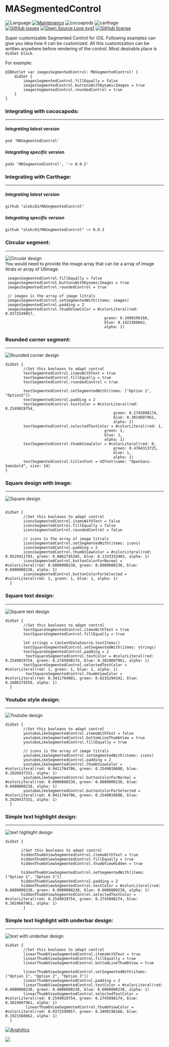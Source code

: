 # MASegmentedControl
![Language](https://img.shields.io/badge/Language-Swift%205-orange.svg)
[![Maintenance](https://img.shields.io/badge/Maintained%3F-yes-green.svg)](https://github.com/alokc83/WeatherInfo/graphs/commit-activity)
![cocoapods](https://img.shields.io/badge/cocoapods-0.0.5-red)
![carthage](https://img.shields.io/badge/Carthage-0.0.5-orange) <br>
[![GitHub issues](https://img.shields.io/github/issues/alokc83/MASegmentedControl)](https://github.com/alokc83/MASegmentedControl/issues)
[![Open Source Love svg1](https://badges.frapsoft.com/os/v1/open-source.svg?v=103)](https://github.com/ellerbrock/open-source-badges/)
[![GitHub license](https://img.shields.io/github/license/alokc83/MASegmentedControl)](https://github.com/alokc83/MASegmentedControl/blob/master/LICENSE)

Super customizable Segmented Control for iOS. 
Following examples can give you idea how it can be customized. All this customization can be written anywhere before rendering of the control. Most desirable place is `didSet block.` 

For example: 

```
@IBOutlet var imagesSegmentedControl: MASegmentedControl! { 
	didSet { 
		imagesSegmentedControl.fillEqually = false
 		imagesSegmentedControl.buttonsWithDynamicImages = true
 		imagesSegmentedControl.roundedControl = true
    } 
}

```



### Integrating with cococapods:
----
##### Integrating latest version
```
pod 'MASegmentedControl'

```
##### Integrating specific version
```
pods 'MASegmentedControl', '~> 0.0.5'

```

### Integrating with Carthage:
----
##### Integrating latest version
```
github "alokc83/MASegmentedControl"

```
##### Integrating specific version
```
github "alokc83/MASegmentedControl" ~> 0.0.3

```

### Circular segment:
----
![Circular design](screenshots/1.png) <br>
You would need to provide the image array that can be a array of image litrals or array of UIImage. 

```
 imagesSegmentedControl.fillEqually = false
 imagesSegmentedControl.buttonsWithDynamicImages = true
 imagesSegmentedControl.roundedControl = true
            
 // images is the array of image litrals 
 imagesSegmentedControl.setSegmentedWith(items: images)
 imagesSegmentedControl.padding = 2
 imagesSegmentedControl.thumbViewColor = #colorLiteral(red: 0.9372549057, 
 											green: 0.3490196168, 
 											blue: 0.1921568662, 
 											alpha: 1)
```

<p>
 
### Rounded corner segment: 
----
![Rounded corner design](screenshots/2.png)

```
didSet {
        //Set this booleans to adapt control
        textSegmentedControl.itemsWithText = true
        textSegmentedControl.fillEqually = true
        textSegmentedControl.roundedControl = true
            
        textSegmentedControl.setSegmentedWith(items: ["Option 1", "Option2"])
        textSegmentedControl.padding = 2
        textSegmentedControl.textColor = #colorLiteral(red: 0.2549019754, 
     											green: 0.2745098174, 
     											blue: 0.3019607961, 
    											alpha: 1)
        textSegmentedControl.selectedTextColor = #colorLiteral(red: 1, 
        									green: 1, 
        									blue: 1, 
        									alpha: 1)
        textSegmentedControl.thumbViewColor = #colorLiteral(red: 0, 
        										green: 0.4784313725, 
        										blue: 1, 
      											alpha: 1)
        textSegmentedControl.titlesFont = UIFont(name: "OpenSans-Semibold", size: 14)
}
```

<p>
 
### Square design with image: 
----
![Square design](screenshots/3.png)

```

didSet {
        //Set this booleans to adapt control
        iconsSegmentedControl.itemsWithText = false
        iconsSegmentedControl.fillEqually = false
        iconsSegmentedControl.roundedControl = false
            
        // icons is the array of image litrals 
        iconsSegmentedControl.setSegmentedWith(items: icons)
        iconsSegmentedControl.padding = 2
        iconsSegmentedControl.thumbViewColor = #colorLiteral(red: 0.9529411793, green: 0.6862745285, blue: 0.1333333403, alpha: 1)
        iconsSegmentedControl.buttonColorForNormal = #colorLiteral(red: 0.6000000238, green: 0.6000000238, blue: 0.6000000238, alpha: 1)
        iconsSegmentedControl.buttonColorForSelected = #colorLiteral(red: 1, green: 1, blue: 1, alpha: 1)
  }
```

<p> 
 
### Square text design:
----
![Square text design](screenshots/4.png)

```
didSet {
        //Set this booleans to adapt control
        textSquareSegmentedControl.itemsWithText = true
        textSquareSegmentedControl.fillEqually = true
            
        let strings = ContentDataSource.textItems()
        textSquareSegmentedControl.setSegmentedWith(items: strings)
        textSquareSegmentedControl.padding = 2
         textSquareSegmentedControl.textColor = #colorLiteral(red: 0.2549019754, green: 0.2745098174, blue: 0.3019607961, alpha: 1)
        textSquareSegmentedControl.selectedTextColor = #colorLiteral(red: 1, green: 1, blue: 1, alpha: 1)
         textSquareSegmentedControl.thumbViewColor = #colorLiteral(red: 0.3411764801, green: 0.6235294342, blue: 0.1686274558, alpha: 1)
  }
```

<p>
 
### Youtube style design:
----
![Youtube design](screenshots/5.png)

```
didSet {    
        //Set this booleans to adapt control
        youtubeLikeSegmentedControl.itemsWithText = false
        youtubeLikeSegmentedControl.bottomLineThumbView = true
        youtubeLikeSegmentedControl.fillEqually = true
            
        // icons is the array of image litrals 
        youtubeLikeSegmentedControl.setSegmentedWith(items: icons)
        youtubeLikeSegmentedControl.padding = 2
        youtubeLikeSegmentedControl.thumbViewColor = #colorLiteral(red: 0.9411764706, green: 0.2549019608, blue: 0.2020437331, alpha: 1)
        youtubeLikeSegmentedControl.buttonColorForNormal =  #colorLiteral(red: 0.6000000238, green: 0.6000000238, blue: 0.6000000238, alpha: 1)
        youtubeLikeSegmentedControl.buttonColorForSelected = #colorLiteral(red: 0.9411764706, green: 0.2549019608, blue: 0.2020437331, alpha: 1)
  }
```

<p>
 
### Simple text highlight design:
-----
![text highlight design](screenshots/6.png)

```
didSet {
            
       //Set this booleans to adapt control
       hiddenThumbViewSegmentedControl.itemsWithText = true
       hiddenThumbViewSegmentedControl.fillEqually = true
       hiddenThumbViewSegmentedControl.thumbViewHidden = true
            
       hiddenThumbViewSegmentedControl.setSegmentedWith(items: ["Option 1", "Option 2"])
       hiddenThumbViewSegmentedControl.padding = 2
       hiddenThumbViewSegmentedControl.textColor = #colorLiteral(red: 0.6000000238, green: 0.6000000238, blue: 0.6000000238, alpha: 1)
       hiddenThumbViewSegmentedControl.selectedTextColor = #colorLiteral(red: 0.2549019754, green: 0.2745098174, blue: 0.3019607961, alpha: 1)
        }
```

 
<p>
 
### Simple text highlight with underbar design:
-----
![text with underbar design](screenshots/7.png)

```
didSet {
        //Set this booleans to adapt control
        linearThumbViewSegmentedControl.itemsWithText = true
        linearThumbViewSegmentedControl.fillEqually = true
        linearThumbViewSegmentedControl.bottomLineThumbView = true
            
        linearThumbViewSegmentedControl.setSegmentedWith(items: ["Option 1", "Option 2", "Option 3"])
        linearThumbViewSegmentedControl.padding = 2
        linearThumbViewSegmentedControl.textColor = #colorLiteral(red: 0.6000000238, green: 0.6000000238, blue: 0.6000000238, alpha: 1)
        linearThumbViewSegmentedControl.selectedTextColor = #colorLiteral(red: 0.2549019754, green: 0.2745098174, blue: 0.3019607961, alpha: 1)
         linearThumbViewSegmentedControl.thumbViewColor = #colorLiteral(red: 0.9372549057, green: 0.3490196168, blue: 0.1921568662, alpha: 1)     
  }
```

[![Analytics](https://ga-beacon.appspot.com/UA-61420617-3/readme-page)](https://github.com/alokc83/MASegmentedControl/)

<img src="https://api.segment.io/v1/pixel/track?data=ewogICJ3cml0ZUtleSI6ICJlUXhIQm1ucDBHZFpLM1I2S1VHc01EWUJ1YUJ5RGlhSiIsCiAgInVzZXJJZCI6ICJ1c2VyXzEyMyIsCiAgImV2ZW50IjogIk1BU2VnbWVudGVkQ29udHJvbCBwYWdlIHZpc2l0IiwKICAicHJvcGVydGllcyI6IHsKICAgICJ3ZWJzaXRlIjogImh0dHBzOi8vZ2l0aHViLmNvbSIKICB9Cn0=">

